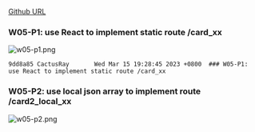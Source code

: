 [Github URL](https://github.com/CactusRay/1112_wp2_demo_75)

### W05-P1: use React to implement static route /card_xx
 
![w05-p1.png](https://eumovzkxoivpebjwcgny.supabase.co/storage/v1/object/public/demo-75/md_img/w05-p1.png)

```
9dd8a85 CactusRay       Wed Mar 15 19:28:45 2023 +0800  ### W05-P1: use React to implement static route /card_xx
```

### W05-P2: use local json array to implement route /card2_local_xx
 
![w05-p2.png](https://eumovzkxoivpebjwcgny.supabase.co/storage/v1/object/public/demo-75/md_img/w05-p2.png)

```

```